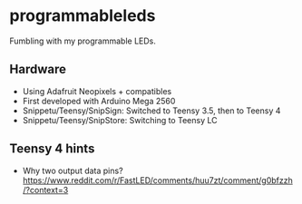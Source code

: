 # programmableleds
Fumbling with my programmable LEDs. 

## Hardware
* Using Adafruit Neopixels + compatibles
* First developed with Arduino Mega 2560
* Snippetu/Teensy/SnipSign: Switched to Teensy 3.5, then to Teensy 4
* Snippetu/Teensy/SnipStore: Switching to Teensy LC

## Teensy 4 hints
* Why two output data pins? https://www.reddit.com/r/FastLED/comments/huu7zt/comment/g0bfzzh/?context=3
